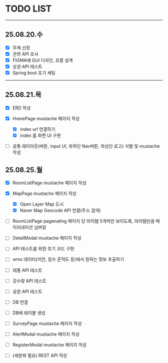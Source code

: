 # TODO LIST

---

## 25.08.20.수
-[x] 주제 선정
-[x] 관련 API 조사
-[x] FIGMA에 GUI 디자인, 흐름 설계  
-[x] 상권 API 테스트  
-[x] Spring boot 초기 세팅

---
## 25.08.21.목
-[x] ERD 작성
- [x] HomePage mustache 페이지 작성
  - [x] index url 연결하기
  - [x] index 홈 화면 UI 구현
-[ ] 공통 레이아웃(버튼, input UI, 좌하단 Nav버튼, 좌상단 로고) 식별 및 mustache 작성


## 25.08.25.월
- [x] RoomListPage mustache 페이지 작성
- [x] MapPage mustache 페이지 작성
  - [x] Open Layer Map 도시
  - [x] Naver Map Geocode API 연결(주소 검색)
- [ ] RoomListPage pagenating 페이지 당 아이템 5개씩만 보이도록, 아이템만큼 페이지네이션 넘버링
- [ ] DetailModal mustache 페이지 작성



-[ ] API 테스트를 위한 초기 코드 구현
-[ ] wms 데이터(치안, 침수 흔적도 등)에서 원하는 정보 추출하기
-[ ] 태풍 API 테스트
-[ ] 강수량 API 테스트
-[ ] 공원 API 테스트
-[ ] DB 연결
-[ ] DB에 테이블 생성
-[ ] SurveyPage mustache 페이지 작성
-[ ] AlertModal mustache 페이지 작성
-[ ] RegisterModal mustache 페이지 작성
-[ ] (세분화 필요) REST API 작성  